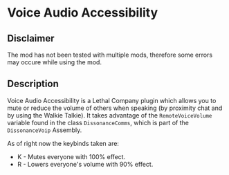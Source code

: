 # Voice Audio Accessibility
## Disclaimer
The mod has not been tested with multiple mods, therefore some errors may occure while using the mod.

## Description
Voice Audio Accessibility is a Lethal Company plugin which allows you to mute or reduce the volume of others when speaking (by proximity chat and by using the Walkie Talkie). 
It takes advantage of the `RemoteVoiceVolume` variable found in the class `DissonanceComms`, which is part of the `DissonanceVoip` Assembly.

As of right now the keybinds taken are:
- K - Mutes everyone with 100% effect.
- R - Lowers everyone's volume with 90% effect.

